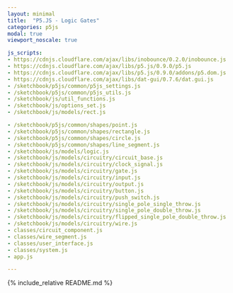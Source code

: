 ```yaml
---
layout: minimal
title:  "P5.JS - Logic Gates"
categories: p5js
modal: true
viewport_noscale: true

js_scripts:
- https://cdnjs.cloudflare.com/ajax/libs/inobounce/0.2.0/inobounce.js
- https://cdnjs.cloudflare.com/ajax/libs/p5.js/0.9.0/p5.js
- https://cdnjs.cloudflare.com/ajax/libs/p5.js/0.9.0/addons/p5.dom.js
- https://cdnjs.cloudflare.com/ajax/libs/dat-gui/0.7.6/dat.gui.js
- /sketchbook/p5js/common/p5js_settings.js
- /sketchbook/p5js/common/p5js_utils.js
- /sketchbook/js/util_functions.js
- /sketchbook/js/options_set.js
- /sketchbook/js/models/rect.js

- /sketchbook/p5js/common/shapes/point.js
- /sketchbook/p5js/common/shapes/rectangle.js
- /sketchbook/p5js/common/shapes/circle.js
- /sketchbook/p5js/common/shapes/line_segment.js
- /sketchbook/js/models/logic.js
- /sketchbook/js/models/circuitry/circuit_base.js
- /sketchbook/js/models/circuitry/clock_signal.js
- /sketchbook/js/models/circuitry/gate.js
- /sketchbook/js/models/circuitry/input.js
- /sketchbook/js/models/circuitry/output.js
- /sketchbook/js/models/circuitry/button.js
- /sketchbook/js/models/circuitry/push_switch.js
- /sketchbook/js/models/circuitry/single_pole_single_throw.js
- /sketchbook/js/models/circuitry/single_pole_double_throw.js
- /sketchbook/js/models/circuitry/flipped_single_pole_double_throw.js
- /sketchbook/js/models/circuitry/wire.js
- classes/circuit_component.js
- classes/wire_segment.js
- classes/user_interface.js
- classes/system.js
- app.js

---
```


{% include_relative README.md %}

